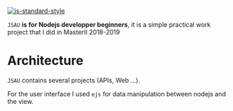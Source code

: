 [![js-standard-style](https://galilee.univ-paris13.fr/wp-content/uploads/logo-Institut-Galilee-UP13.jpg)](https://galilee.univ-paris13.fr/)

`JSAU` **is for Nodejs developper beginners**, it is a simple practical work project that I did in MasterII 2018-2019

# Architecture

`JSAU` contains several projects (APIs, Web ...).

For the user interface I used `ejs` for data manipulation between nodejs and the view.
